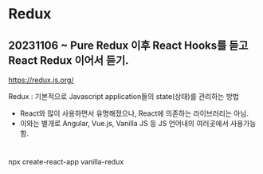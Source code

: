 # Redux

## 20231106 ~             Pure Redux 이후 React Hooks를 듣고 React Redux 이어서 듣기.

https://redux.js.org/

Redux : 기본적으로 Javascript application들의 state(상태)를 관리하는 방법
- React와 많이 사용하면서 유명해졌으나, React에 의존하는 라이브러리는 아님.
- 이와는 별개로 Angular, Vue.js, Vanilla JS 등 JS 언어내의 여러곳에서 사용가능함.

#

npx create-react-app vanilla-redux


